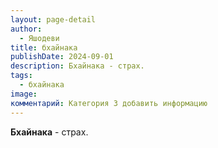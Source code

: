 ```yaml
---
layout: page-detail
author:
  - Яшодеви
title: бхайнака
publishDate: 2024-09-01
description: Бхайнака - страх.
tags:
  - бхайнака
image: 
комментарий: Категория 3 добавить информацию
---
```

**Бхайнака** - страх.

